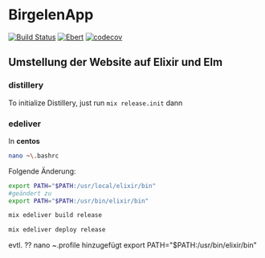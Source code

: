 # BirgelenApp
[![Build Status](https://semaphoreci.com/api/v1/fulnir/birgelen/branches/master/shields_badge.svg)](https://semaphoreci.com/fulnir/birgelen) [![Ebert](https://ebertapp.io/github/Fulnir/Birgelen.svg)](https://ebertapp.io/github/Fulnir/Birgelen) [![codecov](https://codecov.io/bb/fulnir/birgelen/branch/master/graph/badge.svg)](https://codecov.io/bb/fulnir/birgelen) 

## Umstellung der Website auf Elixir und Elm


### distillery

To initialize Distillery, just run 
```mix release.init```
dann



### edeliver

In **centos**
```bash
nano ~\.bashrc
```
Folgende Änderung:
```bash
export PATH="$PATH:/usr/local/elixir/bin"
#geändert zu
export PATH="$PATH:/usr/bin/elixir/bin"
```


```bash
mix edeliver build release
```


```bash
mix edeliver deploy release
```



evtl. ??
nano ~\.profile
hinzugefügt
export PATH="$PATH:/usr/bin/elixir/bin"

